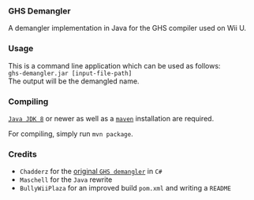 ### GHS Demangler

A demangler implementation in Java for the GHS compiler used on Wii U.

### Usage
This is a command line application which can be used as follows:  
`ghs-demangler.jar [input-file-path]`  
The output will be the demangled name.

### Compiling

[`Java JDK 8`](https://www.oracle.com/java/technologies/javase/javase-jdk8-downloads.html) or newer as well as a [`maven`](https://maven.apache.org/download.cgi) installation are required.

For compiling, simply run `mvn package`.

### Credits
* `Chadderz` for the [original `GHS demangler`](https://github.com/Chadderz121/ghs-demangle) in `C#`
* `Maschell` for the `Java` rewrite
* `BullyWiiPlaza` for an improved build `pom.xml` and writing a `README`